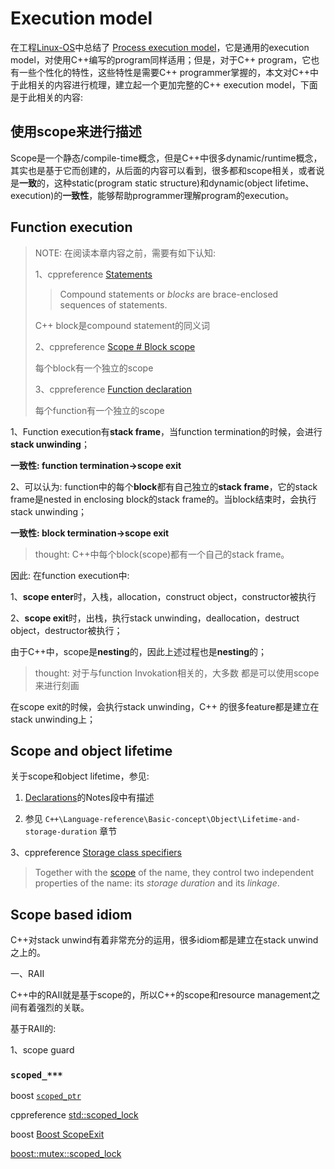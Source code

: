 # Execution model

在工程[Linux-OS](https://dengking.github.io/Linux-OS/)中总结了 [Process execution model](https://dengking.github.io/Linux-OS/Kernel/Guide/Linux-OS's-multitasking/Process-model/Process-model/)，它是通用的execution model，对使用C++编写的program同样适用；但是，对于C++ program，它也有一些个性化的特性，这些特性是需要C++ programmer掌握的，本文对C++中于此相关的内容进行梳理，建立起一个更加完整的C++ execution model，下面是于此相关的内容:

## 使用scope来进行描述

Scope是一个静态/compile-time概念，但是C++中很多dynamic/runtime概念，其实也是基于它而创建的，从后面的内容可以看到，很多都和scope相关，或者说是**一致**的，这种static(program static structure)和dynamic(object lifetime、execution)的**一致性**，能够帮助programmer理解program的execution。

## Function execution

> NOTE: 在阅读本章内容之前，需要有如下认知: 
>
> 1、cppreference [Statements](https://en.cppreference.com/w/cpp/language/statements#Compound_statements)
>
> > Compound statements or *blocks* are brace-enclosed sequences of statements.
>
> C++ block是compound statement的同义词
>
> 2、cppreference [Scope # Block scope](https://en.cppreference.com/w/cpp/language/scope#Block_scope)
>
> 每个block有一个独立的scope
>
> 3、cppreference [Function declaration](https://en.cppreference.com/w/cpp/language/function)
>
> 每个function有一个独立的scope

1、Function execution有**stack frame**，当function termination的时候，会进行**stack unwinding**；

**一致性: function termination->scope exit**

2、可以认为: function中的每个**block**都有自己独立的**stack frame**，它的stack frame是nested in enclosing block的stack frame的。当block结束时，会执行stack unwinding；

**一致性: block termination->scope exit**

> thought: C++中每个block(scope)都有一个自己的stack frame。

因此: 在function execution中: 

1、**scope enter**时，入栈，allocation，construct object，constructor被执行

2、**scope exit**时，出栈，执行stack unwinding，deallocation，destruct object，destructor被执行；



由于C++中，scope是**nesting**的，因此上述过程也是**nesting**的；

> thought: 对于与function Invokation相关的，大多数 都是可以使用scope来进行刻画

在scope exit的时候，会执行stack unwinding，C++ 的很多feature都是建立在stack unwinding上；





## Scope and object lifetime

关于scope和object lifetime，参见:

1) [Declarations](https://en.cppreference.com/w/cpp/language/declarations)的Notes段中有描述

2) 参见 `C++\Language-reference\Basic-concept\Object\Lifetime-and-storage-duration` 章节

3、cppreference [Storage class specifiers](https://en.cppreference.com/w/cpp/language/storage_duration)

> Together with the [scope](https://en.cppreference.com/w/cpp/language/scope) of the name, they control two independent properties of the name: its *storage duration* and its *linkage*.



## Scope based idiom

C++对stack unwind有着非常充分的运用，很多idiom都是建立在stack unwind之上的。

一、RAII

C++中的RAII就是基于scope的，所以C++的scope和resource management之间有着强烈的关联。

基于RAII的:

1、scope guard



### `scoped_***`

boost [`scoped_ptr`](http://www.boost.org/doc/libs/1_44_0/libs/smart_ptr/scoped_ptr.htm)

cppreference [std::scoped_lock](https://en.cppreference.com/w/cpp/thread/scoped_lock)

boost [Boost ScopeExit](http://www.boost.org/doc/libs/release/libs/scope_exit/doc/html/index.html)

[boost::mutex::scoped_lock](http://www.google.com/codesearch/p?hl=en#so90T49b54s/przyklady/cpprec.zip|g3JV5CE7tsM/12-02.cpp&q=mutex::scoped_lock)



